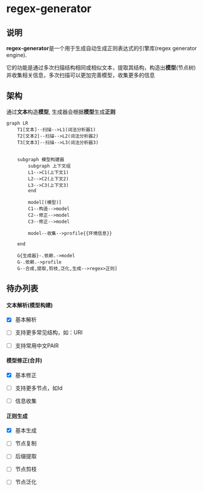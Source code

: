 # regex-generator

## 说明

**regex-generator**是一个用于生成自动生成正则表达式的引擎库(regex generator engine).

它的功能是通过多次扫描结构相同或相似文本，提取其结构，构造出**模型**(节点树)并收集相关信息，多次扫描可以更加完善模型，收集更多的信息

## 架构

通过**文本**构造**模型**, 生成器会根据**模型**生成**正则**

```mermaid
graph LR
    T1[文本]--扫描-->L1(词法分析器1)
    T2[文本2]--扫描-->L2(词法分析器2)
    T3[文本3]--扫描-->L3(词法分析器3)


    subgraph 模型构建器
        subgraph 上下文组
        L1-->C1(上下文1)
        L2-->C2(上下文2)
        L3-->C3(上下文3)
        end

        model[(模型)]    
        C1--构造-->model
        C2--修正-->model
        C3--修正-->model

        model--收集-->profile{{环境信息}}

    end

    G{生成器}-.依赖.->model
    G-.依赖.->profile
    G--合成,提取,剪枝,泛化,生成-->regex>正则]
```

## 待办列表

#### 文本解析(模型构建)

- [x] 基本解析

- [ ] 支持更多常见结构，如：URI

- [ ] 支持常用中文PAIR

#### 模型修正(合并)

- [x] 基本修正

- [ ] 支持更多节点，如Id

- [ ] 信息收集

#### 正则生成

- [x] 基本生成

- [ ] 节点复制

- [ ] 后缀提取

- [ ] 节点剪枝

- [ ] 节点泛化
